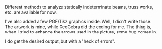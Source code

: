 Different methods to analyze statically indeterminate beams, truss works, etc. are available for now.

I've also added a few PGF/Tikz graphics inside. Well, I didn't write those. The artwork is mine, while GeoGebra did the coding for me. The thing is, when I tried to enhance the arrows used in the picture, some bug comes in.

I do get the desired output, but with a "heck of errors".
